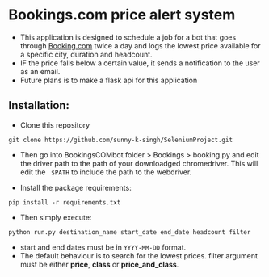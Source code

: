 # Bookings.com price alert system

- This application is designed to schedule a job for a bot that goes through [Booking.com](https://www.booking.com) twice a day and logs the lowest price available for a specific city, duration and headcount.
- IF the price falls below a certain value, it sends a notification to the user as an email.
- Future plans is to make a flask api for this application

## Installation:

- Clone this repository

```
git clone https://github.com/sunny-k-singh/SeleniumProject.git
```

- Then go into BookingsCOMbot folder > Bookings > booking.py and edit the driver path to the path of your downloadged chromedriver. This will edit the ` $PATH` to include the path to the webdriver.

- Install the package requirements:

```
pip install -r requirements.txt
```

- Then simply execute:

```
python run.py destination_name start_date end_date headcount filter
```

- start and end dates must be in `YYYY-MM-DD` format.
- The default behaviour is to search for the lowest prices. filter argument must be either **price**, **class** or **price_and_class**.
